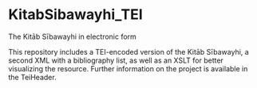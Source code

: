 # KitabSibawayhi_TEI
The Kitāb Sībawayhi in electronic form

This repository includes a TEI-encoded version of the Kitāb Sībawayhi, a second XML with a bibliography list, as well as an XSLT for better visualizing the resource.
Further information on the project is available in the TeiHeader.

